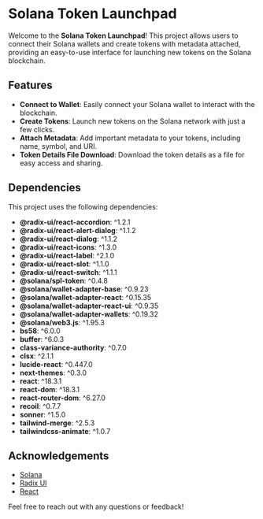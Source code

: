 # Solana Token Launchpad

Welcome to the **Solana Token Launchpad**! This project allows users to connect their Solana wallets and create tokens with metadata attached, providing an easy-to-use interface for launching new tokens on the Solana blockchain.

## Features

- **Connect to Wallet**: Easily connect your Solana wallet to interact with the blockchain.
- **Create Tokens**: Launch new tokens on the Solana network with just a few clicks.
- **Attach Metadata**: Add important metadata to your tokens, including name, symbol, and URI.
- **Token Details File Download**: Download the token details as a file for easy access and sharing.

## Dependencies

This project uses the following dependencies:

- **@radix-ui/react-accordion**: ^1.2.1
- **@radix-ui/react-alert-dialog**: ^1.1.2
- **@radix-ui/react-dialog**: ^1.1.2
- **@radix-ui/react-icons**: ^1.3.0
- **@radix-ui/react-label**: ^2.1.0
- **@radix-ui/react-slot**: ^1.1.0
- **@radix-ui/react-switch**: ^1.1.1
- **@solana/spl-token**: ^0.4.8
- **@solana/wallet-adapter-base**: ^0.9.23
- **@solana/wallet-adapter-react**: ^0.15.35
- **@solana/wallet-adapter-react-ui**: ^0.9.35
- **@solana/wallet-adapter-wallets**: ^0.19.32
- **@solana/web3.js**: ^1.95.3
- **bs58**: ^6.0.0
- **buffer**: ^6.0.3
- **class-variance-authority**: ^0.7.0
- **clsx**: ^2.1.1
- **lucide-react**: ^0.447.0
- **next-themes**: ^0.3.0
- **react**: ^18.3.1
- **react-dom**: ^18.3.1
- **react-router-dom**: ^6.27.0
- **recoil**: ^0.7.7
- **sonner**: ^1.5.0
- **tailwind-merge**: ^2.5.3
- **tailwindcss-animate**: ^1.0.7

## Acknowledgements

- [Solana](https://solana.com/)
- [Radix UI](https://www.radix-ui.com/)
- [React](https://reactjs.org/)

Feel free to reach out with any questions or feedback!
